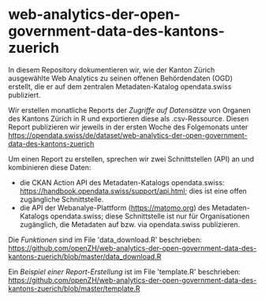 # web-analytics-der-open-government-data-des-kantons-zuerich

In diesem Repository dokumentieren wir, wie der Kanton Zürich ausgewählte Web Analytics zu seinen offenen Behördendaten (OGD) erstellt, die er auf dem zentralen Metadaten-Katalog opendata.swiss publiziert.

Wir erstellen monatliche Reports der *Zugriffe auf Datensätze* von Organen des Kantons Zürich in R und exportieren diese als .csv-Ressource. Diesen Report publizieren wir jeweils in der ersten Woche des Folgemonats unter https://opendata.swiss/de/dataset/web-analytics-der-open-government-data-des-kantons-zuerich

Um einen Report zu erstellen, sprechen wir zwei Schnittstellen (API) an und kombinieren diese Daten:
* die CKAN Action API des Metadaten-Katalogs opendata.swiss: https://handbook.opendata.swiss/support/api.html; dies ist eine offen zugängliche Schnittstelle.
* die API der Webanalye-Plattform (https://matomo.org) des Metadaten-Katalogs opendata.swiss; diese Schnittstelle ist nur für Organisationen zugänglich, die Metadaten auf bzw. via opendata.swiss publizieren.

Die *Funktionen* sind im File 'data_download.R' beschrieben: https://github.com/openZH/web-analytics-der-open-government-data-des-kantons-zuerich/blob/master/data_download.R

Ein *Beispiel einer Report-Erstellung* ist im File 'template.R' beschrieben: https://github.com/openZH/web-analytics-der-open-government-data-des-kantons-zuerich/blob/master/template.R
